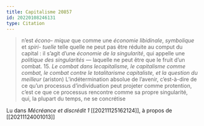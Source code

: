 ```yaml
---
title: Capitalisme 20857
id: 20220108246131
type: Citation
---
```


> n’est *écono- mique* que comme une *économie libidinale*, *symbolique* et *spiri- tuelle* telle quelle ne peut pas être réduite au comput du capital : il s’agit d’une *économie de la singularité*, qui appelle une *politique des singularités* — laquelle ne peut être que le fruit d’un combat. 15. *Le combat dans lecapitalisme, le capitalisme comme combat, le combat contre le totalitarisme capitaliste, et la question du meilleur* (ariston) L’indétermination absolue de l’avenir, c’est-à-dire de ce qu’un processus d’individuation peut projeter comme protention, c’est ce que ce processus rencontre comme sa propre singularité, qui, la plupart du temps, ne se concrétise

Lu dans *Mécréance et discrédit 1* [[20211125162124]], à propos de [[20211124001013]]